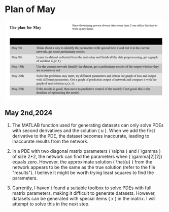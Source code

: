 # Plan of May
![](Plan_of_May.png)

## May 2nd,2024

1. The MATLAB function used for generating datasets can only solve PDEs with second derivatives and the solution \( u \). When we add the first derivative to the PDE, the dataset becomes inaccurate, leading to inaccurate results from the network.

2. In a PDE with two diagonal matrix parameters \( \alpha \) and \( \gamma \) of size 2*2, the network can find the parameters when \( \gamma[2][2]\) equals zero. However, the approximate solution \( \hat{u} \) from the network appears to be the same as the true solution (refer to the file "results"). I believe it might be worth trying least squares to find the parameters.

3. Currently, I haven't found a suitable toolbox to solve PDEs with full matrix parameters, making it difficult to generate datasets. However, datasets can be generated with special items \( x \) in the matrix. I will attempt to solve this in the next step.